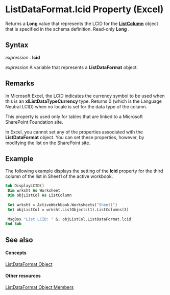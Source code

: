 
# ListDataFormat.lcid Property (Excel)

Returns a  **Long** value that represents the LCID for the **[ListColumn](c2060e4a-2340-c606-f272-1e4dad6964d0.md)** object that is specified in the schema definition. Read-only **Long** .


## Syntax

 _expression_ . **lcid**

 _expression_ A variable that represents a **ListDataFormat** object.


## Remarks

In Microsoft Excel, the LCID indicates the currency symbol to be used when this is an  **xlListDataTypeCurrency** type. Returns 0 (which is the Language Neutral LCID) when no locale is set for the data type of the column.

This property is used only for tables that are linked to a Microsoft SharePoint Foundation site.

In Excel, you cannot set any of the properties associated with the  **ListDataFormat** object. You can set these properties, however, by modifying the list on the SharePoint site.


## Example

The following example displays the setting of the  **lcid** property for the third column of the list in Sheet1 of the active workbook.


```vb
Sub DisplayLCID() 
 Dim wrksht As Worksheet 
 Dim objListCol As ListColumn 
 
 Set wrksht = ActiveWorkbook.Worksheets("Sheet1") 
 Set objListCol = wrksht.ListObjects(1).ListColumns(3) 
 
 MsgBox "List LCID: " &; objListCol.ListDataFormat.lcid 
End Sub
```


## See also


#### Concepts


[ListDataFormat Object](d972f320-6865-a684-0f46-8c34b2eea482.md)
#### Other resources


[ListDataFormat Object Members](fb39bbc8-aed9-45f5-c7b2-ca93760c9cf2.md)
